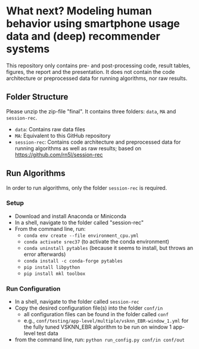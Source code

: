 # What next? Modeling human behavior using smartphone usage data and (deep) recommender systems
This repository only contains pre- and post-processing code, result tables, figures, the report and the presentation. It does not contain the code architecture or preprocessed data for running algorithms, nor raw results.

## Folder Structure
Please unzip the zip-file "final". It contains three folders: ``data``, ``MA`` and ``session-rec``.

- ``data``:         Contains raw data files
- ``MA``:           Equivalent to this GitHub repository
- ``session-rec``:  Contains code architecture and preprocessed data for running algorithms as well as raw results; based on https://github.com/rn5l/session-rec

## Run Algorithms
In order to run algorithms, only the folder ``session-rec`` is required.

### Setup
- Download and install Anaconda or Miniconda
- In a shell, navigate to the folder called "session-rec"
- From the command line, run:
  - ``conda env create --file environment_cpu.yml``
  - ``conda activate srec37`` (to activate the conda environment)
  - ``conda uninstall pytables`` (because it seems to install, but throws an error afterwards)
  - ``conda install -c conda-forge pytables``
  - ``pip install libpython``
  - ``pip install mkl toolbox``

### Run Configuration
- In a shell, navigate to the folder called ``session-rec``
- Copy the desired configuration file(s) into the folder ``conf/in``
  - all configuration files can be found in the folder called ``conf``
  - e.g., ``conf/testing/app-level/multiple/vsknn_EBR-window_1.yml`` for the fully tuned VSKNN_EBR algorithm to be run on window 1 app-level test data
- from the command line, run: ``python run_config.py conf/in conf/out``
